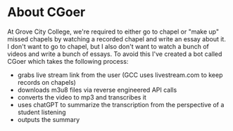 # About CGoer
At Grove City College, we're required to either go to chapel or "make up" missed chapels by watching a recorded chapel and write an essay about it. \
I don't want to go to chapel, but I also don't want to watch a bunch of videos and write a bunch of essays. To avoid this I've created a bot called CGoer which takes the following process:
* grabs live stream link from the user (GCC uses livestream.com to keep records on chapels)
* downloads m3u8 files via reverse engineered API calls
* converts the video to mp3 and transcribes it
* uses chatGPT to summarize the transcription from the perspective of a student listening
* outputs the summary


